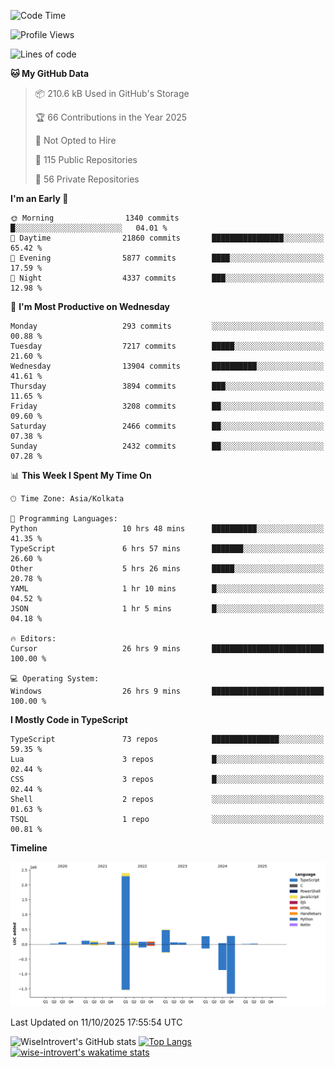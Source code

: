 <!--START_SECTION:waka-->
![Code Time](http://img.shields.io/badge/Code%20Time-4%2C378%20hrs%205%20mins-blue)

![Profile Views](http://img.shields.io/badge/Profile%20Views-0-blue)

![Lines of code](https://img.shields.io/badge/From%20Hello%20World%20I%27ve%20Written-4.2%20million%20lines%20of%20code-blue)

**🐱 My GitHub Data** 

> 📦 210.6 kB Used in GitHub's Storage 
 > 
> 🏆 66 Contributions in the Year 2025
 > 
> 🚫 Not Opted to Hire
 > 
> 📜 115 Public Repositories 
 > 
> 🔑 56 Private Repositories 
 > 
**I'm an Early 🐤** 

```text
🌞 Morning                1340 commits        █░░░░░░░░░░░░░░░░░░░░░░░░   04.01 % 
🌆 Daytime                21860 commits       ████████████████░░░░░░░░░   65.42 % 
🌃 Evening                5877 commits        ████░░░░░░░░░░░░░░░░░░░░░   17.59 % 
🌙 Night                  4337 commits        ███░░░░░░░░░░░░░░░░░░░░░░   12.98 % 
```
📅 **I'm Most Productive on Wednesday** 

```text
Monday                   293 commits         ░░░░░░░░░░░░░░░░░░░░░░░░░   00.88 % 
Tuesday                  7217 commits        █████░░░░░░░░░░░░░░░░░░░░   21.60 % 
Wednesday                13904 commits       ██████████░░░░░░░░░░░░░░░   41.61 % 
Thursday                 3894 commits        ███░░░░░░░░░░░░░░░░░░░░░░   11.65 % 
Friday                   3208 commits        ██░░░░░░░░░░░░░░░░░░░░░░░   09.60 % 
Saturday                 2466 commits        ██░░░░░░░░░░░░░░░░░░░░░░░   07.38 % 
Sunday                   2432 commits        ██░░░░░░░░░░░░░░░░░░░░░░░   07.28 % 
```


📊 **This Week I Spent My Time On** 

```text
🕑︎ Time Zone: Asia/Kolkata

💬 Programming Languages: 
Python                   10 hrs 48 mins      ██████████░░░░░░░░░░░░░░░   41.35 % 
TypeScript               6 hrs 57 mins       ███████░░░░░░░░░░░░░░░░░░   26.60 % 
Other                    5 hrs 26 mins       █████░░░░░░░░░░░░░░░░░░░░   20.78 % 
YAML                     1 hr 10 mins        █░░░░░░░░░░░░░░░░░░░░░░░░   04.52 % 
JSON                     1 hr 5 mins         █░░░░░░░░░░░░░░░░░░░░░░░░   04.18 % 

🔥 Editors: 
Cursor                   26 hrs 9 mins       █████████████████████████   100.00 % 

💻 Operating System: 
Windows                  26 hrs 9 mins       █████████████████████████   100.00 % 
```

**I Mostly Code in TypeScript** 

```text
TypeScript               73 repos            ███████████████░░░░░░░░░░   59.35 % 
Lua                      3 repos             █░░░░░░░░░░░░░░░░░░░░░░░░   02.44 % 
CSS                      3 repos             █░░░░░░░░░░░░░░░░░░░░░░░░   02.44 % 
Shell                    2 repos             ░░░░░░░░░░░░░░░░░░░░░░░░░   01.63 % 
TSQL                     1 repo              ░░░░░░░░░░░░░░░░░░░░░░░░░   00.81 % 
```



**Timeline**

![Lines of Code chart](https://raw.githubusercontent.com/wise-introvert/wise-introvert/master/assets/bar_graph.png)


 Last Updated on 11/10/2025 17:55:54 UTC
<!--END_SECTION:waka-->

![WiseIntrovert's GitHub stats](https://github-readme-stats.vercel.app/api?username=wise-introvert&count_private=true&show_icons=true)
[![Top Langs](https://github-readme-stats.vercel.app/api/top-langs/?username=wise-introvert&langs_count=10)](https://github.com/anuraghazra/github-readme-stats)
[![wise-introvert's wakatime stats](https://github-readme-stats.vercel.app/api/wakatime?username=wiseintrovert)](https://github.com/anuraghazra/github-readme-stats)
